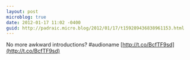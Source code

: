 ```yaml
---
layout: post
microblog: true
date: 2012-01-17 11:02 -0400
guid: http://padraic.micro.blog/2012/01/17/t159289436838961153.html
---
```

No more awkward introductions? #audioname [http://t.co/BcfTF9sd](http://t.co/BcfTF9sd)
